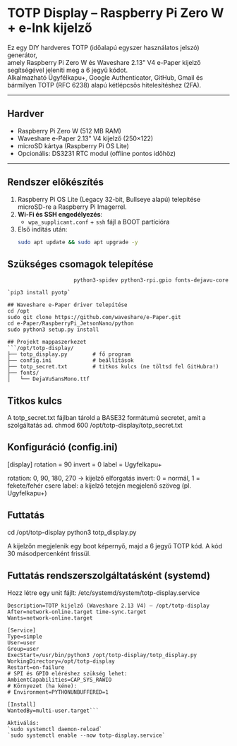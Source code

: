 # TOTP Display – Raspberry Pi Zero W + e-Ink kijelző

Ez egy DIY hardveres TOTP (időalapú egyszer használatos jelszó) generátor,  
amely Raspberry Pi Zero W és Waveshare 2.13" V4 e-Paper kijelző segítségével jeleníti meg a 6 jegyű kódot.  
Alkalmazható Ügyfélkapu+, Google Authenticator, GitHub, Gmail és bármilyen TOTP (RFC 6238) alapú kétlépcsős hitelesítéshez (2FA).

---

## Hardver
- Raspberry Pi Zero W (512 MB RAM)
- Waveshare e-Paper 2.13" V4 kijelző (250×122)
- microSD kártya (Raspberry Pi OS Lite)
- Opcionális: DS3231 RTC modul (offline pontos időhöz)

---

## Rendszer előkészítés

1. Raspberry Pi OS Lite (Legacy 32-bit, Bullseye alapú) telepítése microSD-re a Raspberry Pi Imagerrel.
2. **Wi-Fi és SSH engedélyezés**:  
   - `wpa_supplicant.conf` + `ssh` fájl a BOOT partícióra
3. Első indítás után:  
   ```bash
   sudo apt update && sudo apt upgrade -y

## Szükséges csomagok telepítése

```sudo apt install -y git python3 python3-pip python3-pil python3-numpy \
                     python3-spidev python3-rpi.gpio fonts-dejavu-core

`pip3 install pyotp`

## Waveshare e-Paper driver telepítése
cd /opt
sudo git clone https://github.com/waveshare/e-Paper.git
cd e-Paper/RaspberryPi_JetsonNano/python
sudo python3 setup.py install

## Projekt mappaszerkezet
```/opt/totp-display/
├── totp_display.py        # fő program
├── config.ini             # beállítások
├── totp_secret.txt        # titkos kulcs (ne töltsd fel GitHubra!)
├── fonts/
│   └── DejaVuSansMono.ttf
```


## Titkos kulcs
A totp_secret.txt fájlban tárold a BASE32 formátumú secretet, amit a szolgáltatás ad.
chmod 600 /opt/totp-display/totp_secret.txt

## Konfiguráció (config.ini)
[display]
rotation = 90
invert = 0
label = Ugyfelkapu+

rotation: 0, 90, 180, 270 → kijelző elforgatás
invert: 0 = normál, 1 = fekete/fehér csere
label: a kijelző tetején megjelenő szöveg (pl. Ugyfelkapu+)

## Futtatás
cd /opt/totp-display
python3 totp_display.py

A kijelzőn megjelenik egy boot képernyő, majd a 6 jegyű TOTP kód.
A kód 30 másodpercenként frissül.

## Futtatás rendszerszolgáltatásként (systemd)
Hozz létre egy unit fájlt: /etc/systemd/system/totp-display.service

```[Unit]
Description=TOTP kijelző (Waveshare 2.13 V4) – /opt/totp-display
After=network-online.target time-sync.target
Wants=network-online.target

[Service]
Type=simple
User=user
Group=user
ExecStart=/usr/bin/python3 /opt/totp-display/totp_display.py
WorkingDirectory=/opt/totp-display
Restart=on-failure
# SPI és GPIO eléréshez szükség lehet:
AmbientCapabilities=CAP_SYS_RAWIO
# Környezet (ha kéne):
# Environment=PYTHONUNBUFFERED=1

[Install]
WantedBy=multi-user.target```

Aktiválás:
`sudo systemctl daemon-reload`
`sudo systemctl enable --now totp-display.service`
